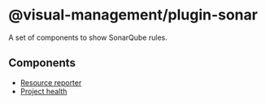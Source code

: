 # @visual-management/plugin-sonar

A set of components to show SonarQube rules.

## Components

* [Resource reporter](/plugins/visual-management-plugin-sonar/resource-reporter/README.md)
* [Project health](/plugins/visual-management-plugin-sonar/project-health/README.md)
